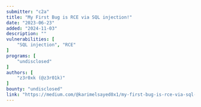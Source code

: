 ```yaml
---
submitter: "c2a"
title: "My First Bug is RCE via SQL injection!"
date: "2023-06-23"
added: "2024-11-03"
description: ""
vulnerabilities: [
    "SQL injection", "RCE"
]
programs: [
    "undisclosed"
]
authors: [
    "z3r0xk (@z3r01k)"
]
bounty: "undisclosed"
link: "https://medium.com/@karimelsayed0x1/my-first-bug-is-rce-via-sql-injection-dfee9c4d4c01"
---
```




